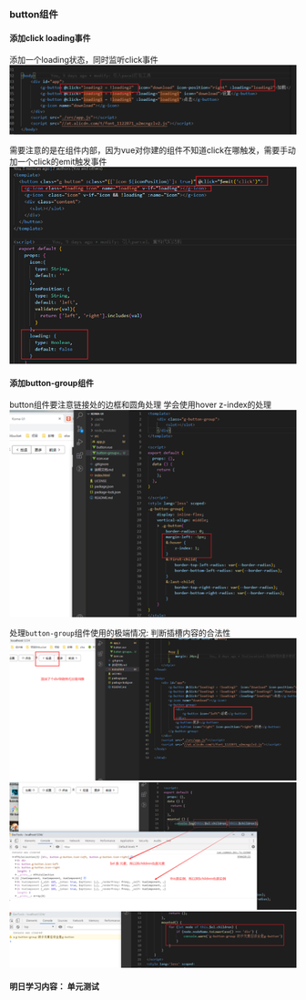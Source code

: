 ### button组件

#### 添加click loading事件

添加一个loading状态，同时监听click事件
![click](./1.png)

需要注意的是在组件内部，因为vue对你建的组件不知道click在哪触发，需要手动加一个click的emit触发事件
![click](./2.png)


#### 添加button-group组件
button组件要注意链接处的边框和圆角处理 学会使用hover z-index的处理
![click](./3.png)


处理`button-group`组件使用的极端情况:
判断插槽内容的合法性
![click](./4.png)
![click](./5.png)
![click](./6.png)

#### 明日学习内容： 单元测试